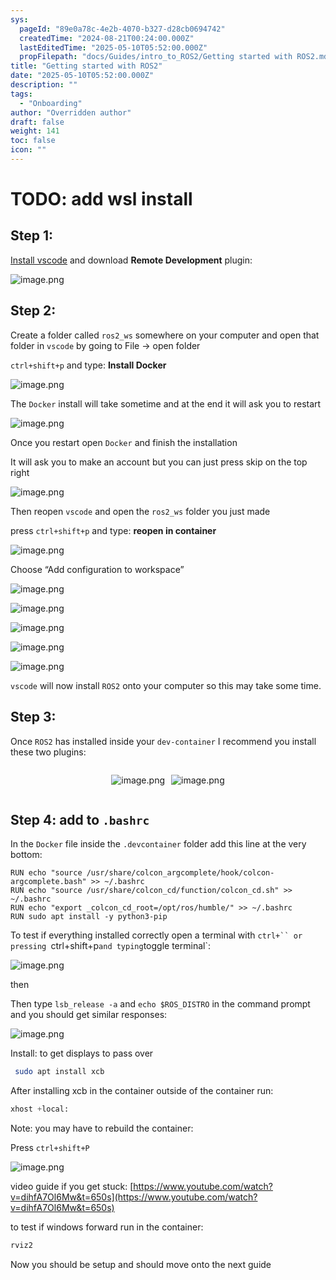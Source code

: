 ```yaml
---
sys:
  pageId: "89e0a78c-4e2b-4070-b327-d28cb0694742"
  createdTime: "2024-08-21T00:24:00.000Z"
  lastEditedTime: "2025-05-10T05:52:00.000Z"
  propFilepath: "docs/Guides/intro_to_ROS2/Getting started with ROS2.md"
title: "Getting started with ROS2"
date: "2025-05-10T05:52:00.000Z"
description: ""
tags:
  - "Onboarding"
author: "Overridden author"
draft: false
weight: 141
toc: false
icon: ""
---
```


# TODO: add wsl install

## Step 1:

[Install vscode](https://code.visualstudio.com/download) and download **Remote Development** plugin:

![image.png](https://prod-files-secure.s3.us-west-2.amazonaws.com/d518164a-d88e-44d1-a4ee-3adb3bd8bce0/efb52993-1881-4a40-b95e-6f020334f022/image.png?X-Amz-Algorithm=AWS4-HMAC-SHA256&X-Amz-Content-Sha256=UNSIGNED-PAYLOAD&X-Amz-Credential=ASIAZI2LB4665IOIYBM6%2F20250713%2Fus-west-2%2Fs3%2Faws4_request&X-Amz-Date=20250713T100831Z&X-Amz-Expires=3600&X-Amz-Security-Token=IQoJb3JpZ2luX2VjEPf%2F%2F%2F%2F%2F%2F%2F%2F%2F%2FwEaCXVzLXdlc3QtMiJIMEYCIQDrdzQQ71Nq8%2B3SZUwNjXNcVq%2FO1ZU%2BIufUVZRxTUfsagIhAO4M62cRPJGGvUikihjAgxLCYlhrmP7bGOe3O6ymJ6LKKv8DCBAQABoMNjM3NDIzMTgzODA1Igxqq%2FWvQK0o7QQffYgq3AOSw82ZsCAETSMYPSR%2FMzTaI84tLSRtoC35Ch9%2FP%2FeCOqqlx%2B5t15czpQ1o%2FOqqw%2FO2yQYWbg%2FBUEH8x4Rd3dwyiW4gQAXSXv12Lh8jhVvQ8P5sb9aEUu7hwVNFdjjHCl8HDtTRs6TkOmlAUBs%2BsUlAnDk9sukVviQb9mbLqGRUeRxT0nA3xuhDpswLdCnFJclzW7wjXyjaMNf7j7Uo1DxMsCnDJudSOTiNOIPmGts%2Fg%2B5UlRtjXQ8uhGYKpPiuujAWBONl1k4X7HXOMMwVLvuRGRT0RYtKNwi%2FM60pLphuK67c0lz03P09d7aslRED0FlCSYpurI4NpUHT8lxE7p9u2bGr%2BgZ6%2BpJHqVfca6fL4c0LObBNUlpROKhSqLsy3izglB7B%2BZNEbnDuIG9ffly742PgQ68bnddz%2Bcb1%2BnHia47xTRUBtVzislvhJgQnV810%2BcnvzhoRzoyCtxVbX5gWB7bWV%2BnD9AnWGZXcjpcYIEA0OFqvF0DHFeCb0%2BkkQ2oPSSYnXzFFHSoHHZ%2F1i13HoY6ZQ%2BvNglT5whCpQfyi%2BQ9YNRhg7wp55Zpu0sZhTjnc13ALqPVMQ%2B2xbfhjktZVYFcG%2FjcUSqLS%2FghaXA42dIRS1qKISVW6w98sTjC8pM3DBjqkAZ5oeM16M3BSnlYa4ijVGa8V1ptPjjrg6bn9R0vWkU05TuYjbO7P7wsdMdqahF1T8LTPMl5Tk2G2bRQhigtfDrHPxHpKwMzjGfkC%2BGY3Tm715WeURU8%2BG%2F2KeEX5N%2BIHFgwBMPQhrYaaHNuAlK%2Bj%2BtCUNMHxQoNdEJDkniH3jSYK3GMSkcGKGlBkh0nNr3gsDO625GZz%2F0E8W9Y0FJ%2F%2FzSYdVdP1&X-Amz-Signature=1d2e8b84ce7e07288e748cfb8f30e561f11afb231b219db12b8d1dd7a0cd0e73&X-Amz-SignedHeaders=host&x-amz-checksum-mode=ENABLED&x-id=GetObject)

## Step 2:

Create a folder called `ros2_ws` somewhere on your computer and open that folder in `vscode` by going to File → open folder 

`ctrl+shift+p` and type: **Install Docker**

![image.png](https://prod-files-secure.s3.us-west-2.amazonaws.com/d518164a-d88e-44d1-a4ee-3adb3bd8bce0/2269dc0e-1cd5-47ff-bceb-c04ad9b2eab0/image.png?X-Amz-Algorithm=AWS4-HMAC-SHA256&X-Amz-Content-Sha256=UNSIGNED-PAYLOAD&X-Amz-Credential=ASIAZI2LB4665IOIYBM6%2F20250713%2Fus-west-2%2Fs3%2Faws4_request&X-Amz-Date=20250713T100831Z&X-Amz-Expires=3600&X-Amz-Security-Token=IQoJb3JpZ2luX2VjEPf%2F%2F%2F%2F%2F%2F%2F%2F%2F%2FwEaCXVzLXdlc3QtMiJIMEYCIQDrdzQQ71Nq8%2B3SZUwNjXNcVq%2FO1ZU%2BIufUVZRxTUfsagIhAO4M62cRPJGGvUikihjAgxLCYlhrmP7bGOe3O6ymJ6LKKv8DCBAQABoMNjM3NDIzMTgzODA1Igxqq%2FWvQK0o7QQffYgq3AOSw82ZsCAETSMYPSR%2FMzTaI84tLSRtoC35Ch9%2FP%2FeCOqqlx%2B5t15czpQ1o%2FOqqw%2FO2yQYWbg%2FBUEH8x4Rd3dwyiW4gQAXSXv12Lh8jhVvQ8P5sb9aEUu7hwVNFdjjHCl8HDtTRs6TkOmlAUBs%2BsUlAnDk9sukVviQb9mbLqGRUeRxT0nA3xuhDpswLdCnFJclzW7wjXyjaMNf7j7Uo1DxMsCnDJudSOTiNOIPmGts%2Fg%2B5UlRtjXQ8uhGYKpPiuujAWBONl1k4X7HXOMMwVLvuRGRT0RYtKNwi%2FM60pLphuK67c0lz03P09d7aslRED0FlCSYpurI4NpUHT8lxE7p9u2bGr%2BgZ6%2BpJHqVfca6fL4c0LObBNUlpROKhSqLsy3izglB7B%2BZNEbnDuIG9ffly742PgQ68bnddz%2Bcb1%2BnHia47xTRUBtVzislvhJgQnV810%2BcnvzhoRzoyCtxVbX5gWB7bWV%2BnD9AnWGZXcjpcYIEA0OFqvF0DHFeCb0%2BkkQ2oPSSYnXzFFHSoHHZ%2F1i13HoY6ZQ%2BvNglT5whCpQfyi%2BQ9YNRhg7wp55Zpu0sZhTjnc13ALqPVMQ%2B2xbfhjktZVYFcG%2FjcUSqLS%2FghaXA42dIRS1qKISVW6w98sTjC8pM3DBjqkAZ5oeM16M3BSnlYa4ijVGa8V1ptPjjrg6bn9R0vWkU05TuYjbO7P7wsdMdqahF1T8LTPMl5Tk2G2bRQhigtfDrHPxHpKwMzjGfkC%2BGY3Tm715WeURU8%2BG%2F2KeEX5N%2BIHFgwBMPQhrYaaHNuAlK%2Bj%2BtCUNMHxQoNdEJDkniH3jSYK3GMSkcGKGlBkh0nNr3gsDO625GZz%2F0E8W9Y0FJ%2F%2FzSYdVdP1&X-Amz-Signature=b24355123f20b35ac9d3599636e0a0046653424bd8b16d2134c3af466e7e6583&X-Amz-SignedHeaders=host&x-amz-checksum-mode=ENABLED&x-id=GetObject)

The `Docker` install will take sometime and at the end it will ask you to restart

![image.png](https://prod-files-secure.s3.us-west-2.amazonaws.com/d518164a-d88e-44d1-a4ee-3adb3bd8bce0/ed233f78-be33-4b1f-b89c-9c346c0e961e/image.png?X-Amz-Algorithm=AWS4-HMAC-SHA256&X-Amz-Content-Sha256=UNSIGNED-PAYLOAD&X-Amz-Credential=ASIAZI2LB4665IOIYBM6%2F20250713%2Fus-west-2%2Fs3%2Faws4_request&X-Amz-Date=20250713T100831Z&X-Amz-Expires=3600&X-Amz-Security-Token=IQoJb3JpZ2luX2VjEPf%2F%2F%2F%2F%2F%2F%2F%2F%2F%2FwEaCXVzLXdlc3QtMiJIMEYCIQDrdzQQ71Nq8%2B3SZUwNjXNcVq%2FO1ZU%2BIufUVZRxTUfsagIhAO4M62cRPJGGvUikihjAgxLCYlhrmP7bGOe3O6ymJ6LKKv8DCBAQABoMNjM3NDIzMTgzODA1Igxqq%2FWvQK0o7QQffYgq3AOSw82ZsCAETSMYPSR%2FMzTaI84tLSRtoC35Ch9%2FP%2FeCOqqlx%2B5t15czpQ1o%2FOqqw%2FO2yQYWbg%2FBUEH8x4Rd3dwyiW4gQAXSXv12Lh8jhVvQ8P5sb9aEUu7hwVNFdjjHCl8HDtTRs6TkOmlAUBs%2BsUlAnDk9sukVviQb9mbLqGRUeRxT0nA3xuhDpswLdCnFJclzW7wjXyjaMNf7j7Uo1DxMsCnDJudSOTiNOIPmGts%2Fg%2B5UlRtjXQ8uhGYKpPiuujAWBONl1k4X7HXOMMwVLvuRGRT0RYtKNwi%2FM60pLphuK67c0lz03P09d7aslRED0FlCSYpurI4NpUHT8lxE7p9u2bGr%2BgZ6%2BpJHqVfca6fL4c0LObBNUlpROKhSqLsy3izglB7B%2BZNEbnDuIG9ffly742PgQ68bnddz%2Bcb1%2BnHia47xTRUBtVzislvhJgQnV810%2BcnvzhoRzoyCtxVbX5gWB7bWV%2BnD9AnWGZXcjpcYIEA0OFqvF0DHFeCb0%2BkkQ2oPSSYnXzFFHSoHHZ%2F1i13HoY6ZQ%2BvNglT5whCpQfyi%2BQ9YNRhg7wp55Zpu0sZhTjnc13ALqPVMQ%2B2xbfhjktZVYFcG%2FjcUSqLS%2FghaXA42dIRS1qKISVW6w98sTjC8pM3DBjqkAZ5oeM16M3BSnlYa4ijVGa8V1ptPjjrg6bn9R0vWkU05TuYjbO7P7wsdMdqahF1T8LTPMl5Tk2G2bRQhigtfDrHPxHpKwMzjGfkC%2BGY3Tm715WeURU8%2BG%2F2KeEX5N%2BIHFgwBMPQhrYaaHNuAlK%2Bj%2BtCUNMHxQoNdEJDkniH3jSYK3GMSkcGKGlBkh0nNr3gsDO625GZz%2F0E8W9Y0FJ%2F%2FzSYdVdP1&X-Amz-Signature=fae61546f5dbb317af1d28b1425c51daf573b6e2a8d0287f0d77e52587a77c50&X-Amz-SignedHeaders=host&x-amz-checksum-mode=ENABLED&x-id=GetObject)

Once you restart open `Docker` and finish the installation

It will ask you to make an account but you can just press skip on the top right

![image.png](https://prod-files-secure.s3.us-west-2.amazonaws.com/d518164a-d88e-44d1-a4ee-3adb3bd8bce0/21010ad9-1659-4fd9-9f59-9932a09b2a3d/image.png?X-Amz-Algorithm=AWS4-HMAC-SHA256&X-Amz-Content-Sha256=UNSIGNED-PAYLOAD&X-Amz-Credential=ASIAZI2LB4665IOIYBM6%2F20250713%2Fus-west-2%2Fs3%2Faws4_request&X-Amz-Date=20250713T100831Z&X-Amz-Expires=3600&X-Amz-Security-Token=IQoJb3JpZ2luX2VjEPf%2F%2F%2F%2F%2F%2F%2F%2F%2F%2FwEaCXVzLXdlc3QtMiJIMEYCIQDrdzQQ71Nq8%2B3SZUwNjXNcVq%2FO1ZU%2BIufUVZRxTUfsagIhAO4M62cRPJGGvUikihjAgxLCYlhrmP7bGOe3O6ymJ6LKKv8DCBAQABoMNjM3NDIzMTgzODA1Igxqq%2FWvQK0o7QQffYgq3AOSw82ZsCAETSMYPSR%2FMzTaI84tLSRtoC35Ch9%2FP%2FeCOqqlx%2B5t15czpQ1o%2FOqqw%2FO2yQYWbg%2FBUEH8x4Rd3dwyiW4gQAXSXv12Lh8jhVvQ8P5sb9aEUu7hwVNFdjjHCl8HDtTRs6TkOmlAUBs%2BsUlAnDk9sukVviQb9mbLqGRUeRxT0nA3xuhDpswLdCnFJclzW7wjXyjaMNf7j7Uo1DxMsCnDJudSOTiNOIPmGts%2Fg%2B5UlRtjXQ8uhGYKpPiuujAWBONl1k4X7HXOMMwVLvuRGRT0RYtKNwi%2FM60pLphuK67c0lz03P09d7aslRED0FlCSYpurI4NpUHT8lxE7p9u2bGr%2BgZ6%2BpJHqVfca6fL4c0LObBNUlpROKhSqLsy3izglB7B%2BZNEbnDuIG9ffly742PgQ68bnddz%2Bcb1%2BnHia47xTRUBtVzislvhJgQnV810%2BcnvzhoRzoyCtxVbX5gWB7bWV%2BnD9AnWGZXcjpcYIEA0OFqvF0DHFeCb0%2BkkQ2oPSSYnXzFFHSoHHZ%2F1i13HoY6ZQ%2BvNglT5whCpQfyi%2BQ9YNRhg7wp55Zpu0sZhTjnc13ALqPVMQ%2B2xbfhjktZVYFcG%2FjcUSqLS%2FghaXA42dIRS1qKISVW6w98sTjC8pM3DBjqkAZ5oeM16M3BSnlYa4ijVGa8V1ptPjjrg6bn9R0vWkU05TuYjbO7P7wsdMdqahF1T8LTPMl5Tk2G2bRQhigtfDrHPxHpKwMzjGfkC%2BGY3Tm715WeURU8%2BG%2F2KeEX5N%2BIHFgwBMPQhrYaaHNuAlK%2Bj%2BtCUNMHxQoNdEJDkniH3jSYK3GMSkcGKGlBkh0nNr3gsDO625GZz%2F0E8W9Y0FJ%2F%2FzSYdVdP1&X-Amz-Signature=186aa8b388529ed1cf37abc9c6e1582bcfb9545d96550788c12154e912bef92c&X-Amz-SignedHeaders=host&x-amz-checksum-mode=ENABLED&x-id=GetObject)

Then reopen `vscode` and open the `ros2_ws` folder you just made

press `ctrl+shift+p` and type: **reopen in container**

![image.png](https://prod-files-secure.s3.us-west-2.amazonaws.com/d518164a-d88e-44d1-a4ee-3adb3bd8bce0/4e93b8c2-41ad-488c-8095-c74205196118/image.png?X-Amz-Algorithm=AWS4-HMAC-SHA256&X-Amz-Content-Sha256=UNSIGNED-PAYLOAD&X-Amz-Credential=ASIAZI2LB4665IOIYBM6%2F20250713%2Fus-west-2%2Fs3%2Faws4_request&X-Amz-Date=20250713T100831Z&X-Amz-Expires=3600&X-Amz-Security-Token=IQoJb3JpZ2luX2VjEPf%2F%2F%2F%2F%2F%2F%2F%2F%2F%2FwEaCXVzLXdlc3QtMiJIMEYCIQDrdzQQ71Nq8%2B3SZUwNjXNcVq%2FO1ZU%2BIufUVZRxTUfsagIhAO4M62cRPJGGvUikihjAgxLCYlhrmP7bGOe3O6ymJ6LKKv8DCBAQABoMNjM3NDIzMTgzODA1Igxqq%2FWvQK0o7QQffYgq3AOSw82ZsCAETSMYPSR%2FMzTaI84tLSRtoC35Ch9%2FP%2FeCOqqlx%2B5t15czpQ1o%2FOqqw%2FO2yQYWbg%2FBUEH8x4Rd3dwyiW4gQAXSXv12Lh8jhVvQ8P5sb9aEUu7hwVNFdjjHCl8HDtTRs6TkOmlAUBs%2BsUlAnDk9sukVviQb9mbLqGRUeRxT0nA3xuhDpswLdCnFJclzW7wjXyjaMNf7j7Uo1DxMsCnDJudSOTiNOIPmGts%2Fg%2B5UlRtjXQ8uhGYKpPiuujAWBONl1k4X7HXOMMwVLvuRGRT0RYtKNwi%2FM60pLphuK67c0lz03P09d7aslRED0FlCSYpurI4NpUHT8lxE7p9u2bGr%2BgZ6%2BpJHqVfca6fL4c0LObBNUlpROKhSqLsy3izglB7B%2BZNEbnDuIG9ffly742PgQ68bnddz%2Bcb1%2BnHia47xTRUBtVzislvhJgQnV810%2BcnvzhoRzoyCtxVbX5gWB7bWV%2BnD9AnWGZXcjpcYIEA0OFqvF0DHFeCb0%2BkkQ2oPSSYnXzFFHSoHHZ%2F1i13HoY6ZQ%2BvNglT5whCpQfyi%2BQ9YNRhg7wp55Zpu0sZhTjnc13ALqPVMQ%2B2xbfhjktZVYFcG%2FjcUSqLS%2FghaXA42dIRS1qKISVW6w98sTjC8pM3DBjqkAZ5oeM16M3BSnlYa4ijVGa8V1ptPjjrg6bn9R0vWkU05TuYjbO7P7wsdMdqahF1T8LTPMl5Tk2G2bRQhigtfDrHPxHpKwMzjGfkC%2BGY3Tm715WeURU8%2BG%2F2KeEX5N%2BIHFgwBMPQhrYaaHNuAlK%2Bj%2BtCUNMHxQoNdEJDkniH3jSYK3GMSkcGKGlBkh0nNr3gsDO625GZz%2F0E8W9Y0FJ%2F%2FzSYdVdP1&X-Amz-Signature=933e97798a76840cc03419456f546e20258d37f45480e5de2923f75077bf4d4c&X-Amz-SignedHeaders=host&x-amz-checksum-mode=ENABLED&x-id=GetObject)

Choose “Add configuration to workspace”

![image.png](https://prod-files-secure.s3.us-west-2.amazonaws.com/d518164a-d88e-44d1-a4ee-3adb3bd8bce0/9560b282-5060-4989-ba37-97e7b2c22476/image.png?X-Amz-Algorithm=AWS4-HMAC-SHA256&X-Amz-Content-Sha256=UNSIGNED-PAYLOAD&X-Amz-Credential=ASIAZI2LB4665IOIYBM6%2F20250713%2Fus-west-2%2Fs3%2Faws4_request&X-Amz-Date=20250713T100831Z&X-Amz-Expires=3600&X-Amz-Security-Token=IQoJb3JpZ2luX2VjEPf%2F%2F%2F%2F%2F%2F%2F%2F%2F%2FwEaCXVzLXdlc3QtMiJIMEYCIQDrdzQQ71Nq8%2B3SZUwNjXNcVq%2FO1ZU%2BIufUVZRxTUfsagIhAO4M62cRPJGGvUikihjAgxLCYlhrmP7bGOe3O6ymJ6LKKv8DCBAQABoMNjM3NDIzMTgzODA1Igxqq%2FWvQK0o7QQffYgq3AOSw82ZsCAETSMYPSR%2FMzTaI84tLSRtoC35Ch9%2FP%2FeCOqqlx%2B5t15czpQ1o%2FOqqw%2FO2yQYWbg%2FBUEH8x4Rd3dwyiW4gQAXSXv12Lh8jhVvQ8P5sb9aEUu7hwVNFdjjHCl8HDtTRs6TkOmlAUBs%2BsUlAnDk9sukVviQb9mbLqGRUeRxT0nA3xuhDpswLdCnFJclzW7wjXyjaMNf7j7Uo1DxMsCnDJudSOTiNOIPmGts%2Fg%2B5UlRtjXQ8uhGYKpPiuujAWBONl1k4X7HXOMMwVLvuRGRT0RYtKNwi%2FM60pLphuK67c0lz03P09d7aslRED0FlCSYpurI4NpUHT8lxE7p9u2bGr%2BgZ6%2BpJHqVfca6fL4c0LObBNUlpROKhSqLsy3izglB7B%2BZNEbnDuIG9ffly742PgQ68bnddz%2Bcb1%2BnHia47xTRUBtVzislvhJgQnV810%2BcnvzhoRzoyCtxVbX5gWB7bWV%2BnD9AnWGZXcjpcYIEA0OFqvF0DHFeCb0%2BkkQ2oPSSYnXzFFHSoHHZ%2F1i13HoY6ZQ%2BvNglT5whCpQfyi%2BQ9YNRhg7wp55Zpu0sZhTjnc13ALqPVMQ%2B2xbfhjktZVYFcG%2FjcUSqLS%2FghaXA42dIRS1qKISVW6w98sTjC8pM3DBjqkAZ5oeM16M3BSnlYa4ijVGa8V1ptPjjrg6bn9R0vWkU05TuYjbO7P7wsdMdqahF1T8LTPMl5Tk2G2bRQhigtfDrHPxHpKwMzjGfkC%2BGY3Tm715WeURU8%2BG%2F2KeEX5N%2BIHFgwBMPQhrYaaHNuAlK%2Bj%2BtCUNMHxQoNdEJDkniH3jSYK3GMSkcGKGlBkh0nNr3gsDO625GZz%2F0E8W9Y0FJ%2F%2FzSYdVdP1&X-Amz-Signature=21c5b4c038b942e4bd1d060652cc7aab941fdc27a11e13f97b2e3c71a217f9e4&X-Amz-SignedHeaders=host&x-amz-checksum-mode=ENABLED&x-id=GetObject)

![image.png](https://prod-files-secure.s3.us-west-2.amazonaws.com/d518164a-d88e-44d1-a4ee-3adb3bd8bce0/2ee63f81-886b-48e8-a553-dc6e5eac99e4/image.png?X-Amz-Algorithm=AWS4-HMAC-SHA256&X-Amz-Content-Sha256=UNSIGNED-PAYLOAD&X-Amz-Credential=ASIAZI2LB4665IOIYBM6%2F20250713%2Fus-west-2%2Fs3%2Faws4_request&X-Amz-Date=20250713T100831Z&X-Amz-Expires=3600&X-Amz-Security-Token=IQoJb3JpZ2luX2VjEPf%2F%2F%2F%2F%2F%2F%2F%2F%2F%2FwEaCXVzLXdlc3QtMiJIMEYCIQDrdzQQ71Nq8%2B3SZUwNjXNcVq%2FO1ZU%2BIufUVZRxTUfsagIhAO4M62cRPJGGvUikihjAgxLCYlhrmP7bGOe3O6ymJ6LKKv8DCBAQABoMNjM3NDIzMTgzODA1Igxqq%2FWvQK0o7QQffYgq3AOSw82ZsCAETSMYPSR%2FMzTaI84tLSRtoC35Ch9%2FP%2FeCOqqlx%2B5t15czpQ1o%2FOqqw%2FO2yQYWbg%2FBUEH8x4Rd3dwyiW4gQAXSXv12Lh8jhVvQ8P5sb9aEUu7hwVNFdjjHCl8HDtTRs6TkOmlAUBs%2BsUlAnDk9sukVviQb9mbLqGRUeRxT0nA3xuhDpswLdCnFJclzW7wjXyjaMNf7j7Uo1DxMsCnDJudSOTiNOIPmGts%2Fg%2B5UlRtjXQ8uhGYKpPiuujAWBONl1k4X7HXOMMwVLvuRGRT0RYtKNwi%2FM60pLphuK67c0lz03P09d7aslRED0FlCSYpurI4NpUHT8lxE7p9u2bGr%2BgZ6%2BpJHqVfca6fL4c0LObBNUlpROKhSqLsy3izglB7B%2BZNEbnDuIG9ffly742PgQ68bnddz%2Bcb1%2BnHia47xTRUBtVzislvhJgQnV810%2BcnvzhoRzoyCtxVbX5gWB7bWV%2BnD9AnWGZXcjpcYIEA0OFqvF0DHFeCb0%2BkkQ2oPSSYnXzFFHSoHHZ%2F1i13HoY6ZQ%2BvNglT5whCpQfyi%2BQ9YNRhg7wp55Zpu0sZhTjnc13ALqPVMQ%2B2xbfhjktZVYFcG%2FjcUSqLS%2FghaXA42dIRS1qKISVW6w98sTjC8pM3DBjqkAZ5oeM16M3BSnlYa4ijVGa8V1ptPjjrg6bn9R0vWkU05TuYjbO7P7wsdMdqahF1T8LTPMl5Tk2G2bRQhigtfDrHPxHpKwMzjGfkC%2BGY3Tm715WeURU8%2BG%2F2KeEX5N%2BIHFgwBMPQhrYaaHNuAlK%2Bj%2BtCUNMHxQoNdEJDkniH3jSYK3GMSkcGKGlBkh0nNr3gsDO625GZz%2F0E8W9Y0FJ%2F%2FzSYdVdP1&X-Amz-Signature=d81b1605e3bcc3feceebf69323127071756ca70dbf0f9e21f902aec0d922a5bd&X-Amz-SignedHeaders=host&x-amz-checksum-mode=ENABLED&x-id=GetObject)

![image.png](https://prod-files-secure.s3.us-west-2.amazonaws.com/d518164a-d88e-44d1-a4ee-3adb3bd8bce0/ae1580b2-b048-407e-aed9-b584224a7a04/image.png?X-Amz-Algorithm=AWS4-HMAC-SHA256&X-Amz-Content-Sha256=UNSIGNED-PAYLOAD&X-Amz-Credential=ASIAZI2LB4665IOIYBM6%2F20250713%2Fus-west-2%2Fs3%2Faws4_request&X-Amz-Date=20250713T100831Z&X-Amz-Expires=3600&X-Amz-Security-Token=IQoJb3JpZ2luX2VjEPf%2F%2F%2F%2F%2F%2F%2F%2F%2F%2FwEaCXVzLXdlc3QtMiJIMEYCIQDrdzQQ71Nq8%2B3SZUwNjXNcVq%2FO1ZU%2BIufUVZRxTUfsagIhAO4M62cRPJGGvUikihjAgxLCYlhrmP7bGOe3O6ymJ6LKKv8DCBAQABoMNjM3NDIzMTgzODA1Igxqq%2FWvQK0o7QQffYgq3AOSw82ZsCAETSMYPSR%2FMzTaI84tLSRtoC35Ch9%2FP%2FeCOqqlx%2B5t15czpQ1o%2FOqqw%2FO2yQYWbg%2FBUEH8x4Rd3dwyiW4gQAXSXv12Lh8jhVvQ8P5sb9aEUu7hwVNFdjjHCl8HDtTRs6TkOmlAUBs%2BsUlAnDk9sukVviQb9mbLqGRUeRxT0nA3xuhDpswLdCnFJclzW7wjXyjaMNf7j7Uo1DxMsCnDJudSOTiNOIPmGts%2Fg%2B5UlRtjXQ8uhGYKpPiuujAWBONl1k4X7HXOMMwVLvuRGRT0RYtKNwi%2FM60pLphuK67c0lz03P09d7aslRED0FlCSYpurI4NpUHT8lxE7p9u2bGr%2BgZ6%2BpJHqVfca6fL4c0LObBNUlpROKhSqLsy3izglB7B%2BZNEbnDuIG9ffly742PgQ68bnddz%2Bcb1%2BnHia47xTRUBtVzislvhJgQnV810%2BcnvzhoRzoyCtxVbX5gWB7bWV%2BnD9AnWGZXcjpcYIEA0OFqvF0DHFeCb0%2BkkQ2oPSSYnXzFFHSoHHZ%2F1i13HoY6ZQ%2BvNglT5whCpQfyi%2BQ9YNRhg7wp55Zpu0sZhTjnc13ALqPVMQ%2B2xbfhjktZVYFcG%2FjcUSqLS%2FghaXA42dIRS1qKISVW6w98sTjC8pM3DBjqkAZ5oeM16M3BSnlYa4ijVGa8V1ptPjjrg6bn9R0vWkU05TuYjbO7P7wsdMdqahF1T8LTPMl5Tk2G2bRQhigtfDrHPxHpKwMzjGfkC%2BGY3Tm715WeURU8%2BG%2F2KeEX5N%2BIHFgwBMPQhrYaaHNuAlK%2Bj%2BtCUNMHxQoNdEJDkniH3jSYK3GMSkcGKGlBkh0nNr3gsDO625GZz%2F0E8W9Y0FJ%2F%2FzSYdVdP1&X-Amz-Signature=663b037ea5780413c39dc920ef3ba0a29df721f3bbad57da5494f8fe84959d10&X-Amz-SignedHeaders=host&x-amz-checksum-mode=ENABLED&x-id=GetObject)

![image.png](https://prod-files-secure.s3.us-west-2.amazonaws.com/d518164a-d88e-44d1-a4ee-3adb3bd8bce0/53255b28-f75e-430f-b9e3-c0ac8577e42b/image.png?X-Amz-Algorithm=AWS4-HMAC-SHA256&X-Amz-Content-Sha256=UNSIGNED-PAYLOAD&X-Amz-Credential=ASIAZI2LB4665IOIYBM6%2F20250713%2Fus-west-2%2Fs3%2Faws4_request&X-Amz-Date=20250713T100831Z&X-Amz-Expires=3600&X-Amz-Security-Token=IQoJb3JpZ2luX2VjEPf%2F%2F%2F%2F%2F%2F%2F%2F%2F%2FwEaCXVzLXdlc3QtMiJIMEYCIQDrdzQQ71Nq8%2B3SZUwNjXNcVq%2FO1ZU%2BIufUVZRxTUfsagIhAO4M62cRPJGGvUikihjAgxLCYlhrmP7bGOe3O6ymJ6LKKv8DCBAQABoMNjM3NDIzMTgzODA1Igxqq%2FWvQK0o7QQffYgq3AOSw82ZsCAETSMYPSR%2FMzTaI84tLSRtoC35Ch9%2FP%2FeCOqqlx%2B5t15czpQ1o%2FOqqw%2FO2yQYWbg%2FBUEH8x4Rd3dwyiW4gQAXSXv12Lh8jhVvQ8P5sb9aEUu7hwVNFdjjHCl8HDtTRs6TkOmlAUBs%2BsUlAnDk9sukVviQb9mbLqGRUeRxT0nA3xuhDpswLdCnFJclzW7wjXyjaMNf7j7Uo1DxMsCnDJudSOTiNOIPmGts%2Fg%2B5UlRtjXQ8uhGYKpPiuujAWBONl1k4X7HXOMMwVLvuRGRT0RYtKNwi%2FM60pLphuK67c0lz03P09d7aslRED0FlCSYpurI4NpUHT8lxE7p9u2bGr%2BgZ6%2BpJHqVfca6fL4c0LObBNUlpROKhSqLsy3izglB7B%2BZNEbnDuIG9ffly742PgQ68bnddz%2Bcb1%2BnHia47xTRUBtVzislvhJgQnV810%2BcnvzhoRzoyCtxVbX5gWB7bWV%2BnD9AnWGZXcjpcYIEA0OFqvF0DHFeCb0%2BkkQ2oPSSYnXzFFHSoHHZ%2F1i13HoY6ZQ%2BvNglT5whCpQfyi%2BQ9YNRhg7wp55Zpu0sZhTjnc13ALqPVMQ%2B2xbfhjktZVYFcG%2FjcUSqLS%2FghaXA42dIRS1qKISVW6w98sTjC8pM3DBjqkAZ5oeM16M3BSnlYa4ijVGa8V1ptPjjrg6bn9R0vWkU05TuYjbO7P7wsdMdqahF1T8LTPMl5Tk2G2bRQhigtfDrHPxHpKwMzjGfkC%2BGY3Tm715WeURU8%2BG%2F2KeEX5N%2BIHFgwBMPQhrYaaHNuAlK%2Bj%2BtCUNMHxQoNdEJDkniH3jSYK3GMSkcGKGlBkh0nNr3gsDO625GZz%2F0E8W9Y0FJ%2F%2FzSYdVdP1&X-Amz-Signature=e43e9ea13326e43223b031b1e6095f918caa69f51c12027b74f0cd4697e0ff0f&X-Amz-SignedHeaders=host&x-amz-checksum-mode=ENABLED&x-id=GetObject)

![image.png](https://prod-files-secure.s3.us-west-2.amazonaws.com/d518164a-d88e-44d1-a4ee-3adb3bd8bce0/7c562767-5af9-4ffb-97d1-327bcdf4ee00/image.png?X-Amz-Algorithm=AWS4-HMAC-SHA256&X-Amz-Content-Sha256=UNSIGNED-PAYLOAD&X-Amz-Credential=ASIAZI2LB4665IOIYBM6%2F20250713%2Fus-west-2%2Fs3%2Faws4_request&X-Amz-Date=20250713T100831Z&X-Amz-Expires=3600&X-Amz-Security-Token=IQoJb3JpZ2luX2VjEPf%2F%2F%2F%2F%2F%2F%2F%2F%2F%2FwEaCXVzLXdlc3QtMiJIMEYCIQDrdzQQ71Nq8%2B3SZUwNjXNcVq%2FO1ZU%2BIufUVZRxTUfsagIhAO4M62cRPJGGvUikihjAgxLCYlhrmP7bGOe3O6ymJ6LKKv8DCBAQABoMNjM3NDIzMTgzODA1Igxqq%2FWvQK0o7QQffYgq3AOSw82ZsCAETSMYPSR%2FMzTaI84tLSRtoC35Ch9%2FP%2FeCOqqlx%2B5t15czpQ1o%2FOqqw%2FO2yQYWbg%2FBUEH8x4Rd3dwyiW4gQAXSXv12Lh8jhVvQ8P5sb9aEUu7hwVNFdjjHCl8HDtTRs6TkOmlAUBs%2BsUlAnDk9sukVviQb9mbLqGRUeRxT0nA3xuhDpswLdCnFJclzW7wjXyjaMNf7j7Uo1DxMsCnDJudSOTiNOIPmGts%2Fg%2B5UlRtjXQ8uhGYKpPiuujAWBONl1k4X7HXOMMwVLvuRGRT0RYtKNwi%2FM60pLphuK67c0lz03P09d7aslRED0FlCSYpurI4NpUHT8lxE7p9u2bGr%2BgZ6%2BpJHqVfca6fL4c0LObBNUlpROKhSqLsy3izglB7B%2BZNEbnDuIG9ffly742PgQ68bnddz%2Bcb1%2BnHia47xTRUBtVzislvhJgQnV810%2BcnvzhoRzoyCtxVbX5gWB7bWV%2BnD9AnWGZXcjpcYIEA0OFqvF0DHFeCb0%2BkkQ2oPSSYnXzFFHSoHHZ%2F1i13HoY6ZQ%2BvNglT5whCpQfyi%2BQ9YNRhg7wp55Zpu0sZhTjnc13ALqPVMQ%2B2xbfhjktZVYFcG%2FjcUSqLS%2FghaXA42dIRS1qKISVW6w98sTjC8pM3DBjqkAZ5oeM16M3BSnlYa4ijVGa8V1ptPjjrg6bn9R0vWkU05TuYjbO7P7wsdMdqahF1T8LTPMl5Tk2G2bRQhigtfDrHPxHpKwMzjGfkC%2BGY3Tm715WeURU8%2BG%2F2KeEX5N%2BIHFgwBMPQhrYaaHNuAlK%2Bj%2BtCUNMHxQoNdEJDkniH3jSYK3GMSkcGKGlBkh0nNr3gsDO625GZz%2F0E8W9Y0FJ%2F%2FzSYdVdP1&X-Amz-Signature=b275a218b4bdf95b5abd518c2fc8d5dc082a2357b5ade1b7ace720e0f1749dbe&X-Amz-SignedHeaders=host&x-amz-checksum-mode=ENABLED&x-id=GetObject)

`vscode` will now install `ROS2` onto your computer so this may take some time.

## Step 3:

Once `ROS2` has installed inside your `dev-container` I recommend you install these two plugins:

<div style="display: flex;flex-direction: row; column-gap:10px; max-width: 630px;justify-content: center;">
<div>

![image.png](https://prod-files-secure.s3.us-west-2.amazonaws.com/d518164a-d88e-44d1-a4ee-3adb3bd8bce0/3fc3d550-5a54-4ba1-ba6b-faa01cdb7369/image.png?X-Amz-Algorithm=AWS4-HMAC-SHA256&X-Amz-Content-Sha256=UNSIGNED-PAYLOAD&X-Amz-Credential=ASIAZI2LB4665JUZYWYD%2F20250713%2Fus-west-2%2Fs3%2Faws4_request&X-Amz-Date=20250713T100837Z&X-Amz-Expires=3600&X-Amz-Security-Token=IQoJb3JpZ2luX2VjEPf%2F%2F%2F%2F%2F%2F%2F%2F%2F%2FwEaCXVzLXdlc3QtMiJHMEUCIDtUChMhEHFkCVw8YnTf8GcYf1WmWs1qF21ZAU6MpqnkAiEAtBOovRxJvoMAe1Gr%2Boavrvx0x2y81ir%2FteD%2FX5ANITgq%2FwMIEBAAGgw2Mzc0MjMxODM4MDUiDD3SQ2l6h%2FIAh73kZCrcA9uPjlWXVjBmP3GBrBqMSjW%2Bph7inUkhfRyrNYJ8IqxRB1UrKiudRkAmoqB3Ng5deWylhqvh7ly%2FbZ6zGiWG7DGStDlc9zPR4cj7AnnnyYyrHTHfuNR4ROg%2Bf9%2F2qqXULsxGV3zSC04XibJ5dOMMHAAhMnD7Wpf9pw2xHmMVmZIYPxJbv0P5mrbaB6gXeoNoegC5V4KpaS8xCNxT5ziSlVI%2BGy%2Fih8C%2FgxQV4ethhFhCkgwj7elZNoRx3kw%2FTVIy5oXq1d38jXiCxgvqA2UBT%2F1xIcqyQanQcyi0%2BorgJmb5B2GzmMrpjjw8TBrHIiQ3Gb2psIdOC9cpBIx4COcmmntvLPhWZX5swA6HFyePwU%2FbRkk6q%2FvKjOqeRqdtFMqDXx73ya6L1PvCsXAz6olvcceKFY0XkePzrMw2fex5nk2nnpu3tIKMCPZK2NakwygiAhp56bCXBH8PeMa59qw6NU7wF8JvemddEGijsPu8jUW7yDzBP9I4ouMGTr6Qy4NMilfOgzo4fVBc5hPNoPtcSIBOXcoo%2FXVnIVPy6xeU6V3886iR5Epame1fqyjcQlx6vBoFvNUhpi9XgY3HJ9LKcjOtW%2BawAnCYrHpnDAcQJQ%2Fk5RL%2B1qwfbqy8pZhHMMakzcMGOqUBwH4LbM7Dg7APOWUzQzratILRW%2FVMzlGWJZLIvOmXds1vlCkKoq6jN3R2%2BmMGJBLg7MaEQyza4k%2Fe9LGke6ObsCRwOa62TxUYpDsCv1jEKQ%2B8XLp0ypsTluuNTS94Z%2Bk4cjnJT1vaclqy%2Bqetv8udTDFzsXxv3H%2FyBFZEeI%2Byd7QpqP8CC4WyNMdCcV8YlxQEOsX%2BGssqInEVfO1EVRrdMItqpsNL&X-Amz-Signature=9888259d0035fe051980cba8f7befce5d3564e4a3d8f83a4c584bfbdce711745&X-Amz-SignedHeaders=host&x-amz-checksum-mode=ENABLED&x-id=GetObject)

</div>
<div>

![image.png](https://prod-files-secure.s3.us-west-2.amazonaws.com/d518164a-d88e-44d1-a4ee-3adb3bd8bce0/d994cc66-13c2-4093-a5a3-f84cf4601a82/image.png?X-Amz-Algorithm=AWS4-HMAC-SHA256&X-Amz-Content-Sha256=UNSIGNED-PAYLOAD&X-Amz-Credential=ASIAZI2LB4666VULZ5HO%2F20250713%2Fus-west-2%2Fs3%2Faws4_request&X-Amz-Date=20250713T100837Z&X-Amz-Expires=3600&X-Amz-Security-Token=IQoJb3JpZ2luX2VjEPf%2F%2F%2F%2F%2F%2F%2F%2F%2F%2FwEaCXVzLXdlc3QtMiJHMEUCIE%2BIoLT5dDEljJw23r08VIqpKCQXUHkI5JwEQi0vLXjEAiEAk6pXLPWd0Pinbi5iOx1OWzOn31uXNoj9yPj1R7xOvHEq%2FwMIEBAAGgw2Mzc0MjMxODM4MDUiDKYHf7N43mGxIi6rMyrcA3H533Oe31u6GBP3r%2BXCCgGyAw68x2zFSaBxBguLaVSz8wJXOY%2F0kmSZkjj2ppOutl%2Fa2C5HhOiNFtaOnMF%2B2QnVW6F8mdIGrSYi8bPWq3uBxOtMGeBrwFv%2FwVfWdPcsNgMFalxsOm4LW8mBaDsPZmc2b65f5i1fJRVD%2FNzOOtz95au4N5AoaSgKy0r%2B7Ys3k%2FPoq4pzZsmP%2FZ5tWUcWJDqv8oorevG49CRLDsJJL%2Fj6QDIixfrvBx106H1LGOZP0JxJVkSkHYvkDxkDIsXAzASmfC4%2B0Sa72%2B7QzpoukPRcgFIW8OXuOx3lZ%2BoBioCw%2Ba5RIRJPyqW%2BMQ%2BVQ7VNaf%2BSFIZK5QqYh%2FnG%2FHRvvTCGIYinK0fPyXYswgwkwPau6nCMcsvk6KcUm54vQoveFMQFvM1pLWGrcK6OGszBfSZRqSaVOAe4Sm0qvmLLSB1sGh5Bbhj7U7R54CckiMnZMLmTSZbglHBwmICin9RFNLI8mYF0TVkRsqSDUFpxemfdxh7mGcGJR4el4a2C9lQ36DP%2F8VHGzFe3tKPV%2FsFEnkuqgzHQnniaZxqSaI%2FSDz2WP603cjkpGWvXl4zWg46vPCX9sASaA%2F%2BJgcPF45pJexw9LW6Q5sLv62tUHrDyMP%2BjzcMGOqUBGkPvtBkcb7Lo4FAHmTcUgSZMwm6ynMCtZZLwfeMSEsIgg%2F2mC6xBbZtrjfNFPc6wPU1bzZILGXD2zCw3MPsA2S5VP6SYvCT2Vke6sqahdwJcRxY9lunEuLgxfBUmFmVFzSknl1RcAHWO9mQ8zNEkaobHxkk1%2Fy79b6WIv4Y%2BjUdWq%2BCnIlDRuXrQK7%2Fs25DtDWY53GFCOxhxhSEG4TGNan8XWYYz&X-Amz-Signature=645c9d7362126ac64cf7b9ec52e6fc0a60fc710161cfef5c96f7577674eb83fd&X-Amz-SignedHeaders=host&x-amz-checksum-mode=ENABLED&x-id=GetObject)

</div>
</div>

## Step 4: add to `.bashrc`

In the `Docker` file inside the `.devcontainer` folder add this line at the very bottom: 

```docker
RUN echo "source /usr/share/colcon_argcomplete/hook/colcon-argcomplete.bash" >> ~/.bashrc
RUN echo "source /usr/share/colcon_cd/function/colcon_cd.sh" >> ~/.bashrc
RUN echo "export _colcon_cd_root=/opt/ros/humble/" >> ~/.bashrc
RUN sudo apt install -y python3-pip 
```

To test if everything installed correctly open a terminal with `ctrl+`` or pressing `ctrl+shift+p` and typing `toggle terminal`:

![image.png](https://prod-files-secure.s3.us-west-2.amazonaws.com/d518164a-d88e-44d1-a4ee-3adb3bd8bce0/6a4943d8-b04e-4c02-9a58-775f3384d1a5/image.png?X-Amz-Algorithm=AWS4-HMAC-SHA256&X-Amz-Content-Sha256=UNSIGNED-PAYLOAD&X-Amz-Credential=ASIAZI2LB4665IOIYBM6%2F20250713%2Fus-west-2%2Fs3%2Faws4_request&X-Amz-Date=20250713T100831Z&X-Amz-Expires=3600&X-Amz-Security-Token=IQoJb3JpZ2luX2VjEPf%2F%2F%2F%2F%2F%2F%2F%2F%2F%2FwEaCXVzLXdlc3QtMiJIMEYCIQDrdzQQ71Nq8%2B3SZUwNjXNcVq%2FO1ZU%2BIufUVZRxTUfsagIhAO4M62cRPJGGvUikihjAgxLCYlhrmP7bGOe3O6ymJ6LKKv8DCBAQABoMNjM3NDIzMTgzODA1Igxqq%2FWvQK0o7QQffYgq3AOSw82ZsCAETSMYPSR%2FMzTaI84tLSRtoC35Ch9%2FP%2FeCOqqlx%2B5t15czpQ1o%2FOqqw%2FO2yQYWbg%2FBUEH8x4Rd3dwyiW4gQAXSXv12Lh8jhVvQ8P5sb9aEUu7hwVNFdjjHCl8HDtTRs6TkOmlAUBs%2BsUlAnDk9sukVviQb9mbLqGRUeRxT0nA3xuhDpswLdCnFJclzW7wjXyjaMNf7j7Uo1DxMsCnDJudSOTiNOIPmGts%2Fg%2B5UlRtjXQ8uhGYKpPiuujAWBONl1k4X7HXOMMwVLvuRGRT0RYtKNwi%2FM60pLphuK67c0lz03P09d7aslRED0FlCSYpurI4NpUHT8lxE7p9u2bGr%2BgZ6%2BpJHqVfca6fL4c0LObBNUlpROKhSqLsy3izglB7B%2BZNEbnDuIG9ffly742PgQ68bnddz%2Bcb1%2BnHia47xTRUBtVzislvhJgQnV810%2BcnvzhoRzoyCtxVbX5gWB7bWV%2BnD9AnWGZXcjpcYIEA0OFqvF0DHFeCb0%2BkkQ2oPSSYnXzFFHSoHHZ%2F1i13HoY6ZQ%2BvNglT5whCpQfyi%2BQ9YNRhg7wp55Zpu0sZhTjnc13ALqPVMQ%2B2xbfhjktZVYFcG%2FjcUSqLS%2FghaXA42dIRS1qKISVW6w98sTjC8pM3DBjqkAZ5oeM16M3BSnlYa4ijVGa8V1ptPjjrg6bn9R0vWkU05TuYjbO7P7wsdMdqahF1T8LTPMl5Tk2G2bRQhigtfDrHPxHpKwMzjGfkC%2BGY3Tm715WeURU8%2BG%2F2KeEX5N%2BIHFgwBMPQhrYaaHNuAlK%2Bj%2BtCUNMHxQoNdEJDkniH3jSYK3GMSkcGKGlBkh0nNr3gsDO625GZz%2F0E8W9Y0FJ%2F%2FzSYdVdP1&X-Amz-Signature=cfacc0ddc8cd9c266faaecd34e74e676d9db7972571eb3446a3bcc9237e26cc1&X-Amz-SignedHeaders=host&x-amz-checksum-mode=ENABLED&x-id=GetObject)

then 

Then type `lsb_release -a` and `echo $ROS_DISTRO` in the command prompt and you should get similar responses:

![image.png](https://prod-files-secure.s3.us-west-2.amazonaws.com/d518164a-d88e-44d1-a4ee-3adb3bd8bce0/3e635dec-a805-4e85-8b9e-d000e5b71a4e/image.png?X-Amz-Algorithm=AWS4-HMAC-SHA256&X-Amz-Content-Sha256=UNSIGNED-PAYLOAD&X-Amz-Credential=ASIAZI2LB4665IOIYBM6%2F20250713%2Fus-west-2%2Fs3%2Faws4_request&X-Amz-Date=20250713T100831Z&X-Amz-Expires=3600&X-Amz-Security-Token=IQoJb3JpZ2luX2VjEPf%2F%2F%2F%2F%2F%2F%2F%2F%2F%2FwEaCXVzLXdlc3QtMiJIMEYCIQDrdzQQ71Nq8%2B3SZUwNjXNcVq%2FO1ZU%2BIufUVZRxTUfsagIhAO4M62cRPJGGvUikihjAgxLCYlhrmP7bGOe3O6ymJ6LKKv8DCBAQABoMNjM3NDIzMTgzODA1Igxqq%2FWvQK0o7QQffYgq3AOSw82ZsCAETSMYPSR%2FMzTaI84tLSRtoC35Ch9%2FP%2FeCOqqlx%2B5t15czpQ1o%2FOqqw%2FO2yQYWbg%2FBUEH8x4Rd3dwyiW4gQAXSXv12Lh8jhVvQ8P5sb9aEUu7hwVNFdjjHCl8HDtTRs6TkOmlAUBs%2BsUlAnDk9sukVviQb9mbLqGRUeRxT0nA3xuhDpswLdCnFJclzW7wjXyjaMNf7j7Uo1DxMsCnDJudSOTiNOIPmGts%2Fg%2B5UlRtjXQ8uhGYKpPiuujAWBONl1k4X7HXOMMwVLvuRGRT0RYtKNwi%2FM60pLphuK67c0lz03P09d7aslRED0FlCSYpurI4NpUHT8lxE7p9u2bGr%2BgZ6%2BpJHqVfca6fL4c0LObBNUlpROKhSqLsy3izglB7B%2BZNEbnDuIG9ffly742PgQ68bnddz%2Bcb1%2BnHia47xTRUBtVzislvhJgQnV810%2BcnvzhoRzoyCtxVbX5gWB7bWV%2BnD9AnWGZXcjpcYIEA0OFqvF0DHFeCb0%2BkkQ2oPSSYnXzFFHSoHHZ%2F1i13HoY6ZQ%2BvNglT5whCpQfyi%2BQ9YNRhg7wp55Zpu0sZhTjnc13ALqPVMQ%2B2xbfhjktZVYFcG%2FjcUSqLS%2FghaXA42dIRS1qKISVW6w98sTjC8pM3DBjqkAZ5oeM16M3BSnlYa4ijVGa8V1ptPjjrg6bn9R0vWkU05TuYjbO7P7wsdMdqahF1T8LTPMl5Tk2G2bRQhigtfDrHPxHpKwMzjGfkC%2BGY3Tm715WeURU8%2BG%2F2KeEX5N%2BIHFgwBMPQhrYaaHNuAlK%2Bj%2BtCUNMHxQoNdEJDkniH3jSYK3GMSkcGKGlBkh0nNr3gsDO625GZz%2F0E8W9Y0FJ%2F%2FzSYdVdP1&X-Amz-Signature=d74b8dcc9ceacc5d2f81a3cb72bdba650e2abe06f779dcc23ade8dc324f537b1&X-Amz-SignedHeaders=host&x-amz-checksum-mode=ENABLED&x-id=GetObject)

Install:  to get displays to pass over

```bash
 sudo apt install xcb
```

After installing xcb in the container outside of the container run:

```python
xhost +local:
```

Note: you may have to rebuild the container:

Press `ctrl+shift+P`

![image.png](https://prod-files-secure.s3.us-west-2.amazonaws.com/d518164a-d88e-44d1-a4ee-3adb3bd8bce0/6c2be660-2618-4c38-9c26-53554f7a0b7b/image.png?X-Amz-Algorithm=AWS4-HMAC-SHA256&X-Amz-Content-Sha256=UNSIGNED-PAYLOAD&X-Amz-Credential=ASIAZI2LB4665IOIYBM6%2F20250713%2Fus-west-2%2Fs3%2Faws4_request&X-Amz-Date=20250713T100831Z&X-Amz-Expires=3600&X-Amz-Security-Token=IQoJb3JpZ2luX2VjEPf%2F%2F%2F%2F%2F%2F%2F%2F%2F%2FwEaCXVzLXdlc3QtMiJIMEYCIQDrdzQQ71Nq8%2B3SZUwNjXNcVq%2FO1ZU%2BIufUVZRxTUfsagIhAO4M62cRPJGGvUikihjAgxLCYlhrmP7bGOe3O6ymJ6LKKv8DCBAQABoMNjM3NDIzMTgzODA1Igxqq%2FWvQK0o7QQffYgq3AOSw82ZsCAETSMYPSR%2FMzTaI84tLSRtoC35Ch9%2FP%2FeCOqqlx%2B5t15czpQ1o%2FOqqw%2FO2yQYWbg%2FBUEH8x4Rd3dwyiW4gQAXSXv12Lh8jhVvQ8P5sb9aEUu7hwVNFdjjHCl8HDtTRs6TkOmlAUBs%2BsUlAnDk9sukVviQb9mbLqGRUeRxT0nA3xuhDpswLdCnFJclzW7wjXyjaMNf7j7Uo1DxMsCnDJudSOTiNOIPmGts%2Fg%2B5UlRtjXQ8uhGYKpPiuujAWBONl1k4X7HXOMMwVLvuRGRT0RYtKNwi%2FM60pLphuK67c0lz03P09d7aslRED0FlCSYpurI4NpUHT8lxE7p9u2bGr%2BgZ6%2BpJHqVfca6fL4c0LObBNUlpROKhSqLsy3izglB7B%2BZNEbnDuIG9ffly742PgQ68bnddz%2Bcb1%2BnHia47xTRUBtVzislvhJgQnV810%2BcnvzhoRzoyCtxVbX5gWB7bWV%2BnD9AnWGZXcjpcYIEA0OFqvF0DHFeCb0%2BkkQ2oPSSYnXzFFHSoHHZ%2F1i13HoY6ZQ%2BvNglT5whCpQfyi%2BQ9YNRhg7wp55Zpu0sZhTjnc13ALqPVMQ%2B2xbfhjktZVYFcG%2FjcUSqLS%2FghaXA42dIRS1qKISVW6w98sTjC8pM3DBjqkAZ5oeM16M3BSnlYa4ijVGa8V1ptPjjrg6bn9R0vWkU05TuYjbO7P7wsdMdqahF1T8LTPMl5Tk2G2bRQhigtfDrHPxHpKwMzjGfkC%2BGY3Tm715WeURU8%2BG%2F2KeEX5N%2BIHFgwBMPQhrYaaHNuAlK%2Bj%2BtCUNMHxQoNdEJDkniH3jSYK3GMSkcGKGlBkh0nNr3gsDO625GZz%2F0E8W9Y0FJ%2F%2FzSYdVdP1&X-Amz-Signature=5387a285e05dbbb1f81355fab99376d8c83d235cba1c6200828e9acd15210efa&X-Amz-SignedHeaders=host&x-amz-checksum-mode=ENABLED&x-id=GetObject)

video guide if you get stuck: [https://www.youtube.com/watch?v=dihfA7Ol6Mw&t=650s](https://www.youtube.com/watch?v=dihfA7Ol6Mw&t=650s)

to test if windows forward run in the container:

```bash
rviz2
```

Now you should be setup and should move onto the next guide 
